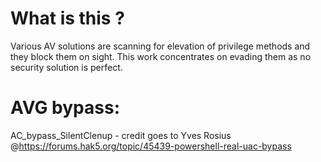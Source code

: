 # What is this ?

Various AV solutions are scanning for elevation of privilege methods and they block them on sight. This work concentrates on 
evading them as no security solution is perfect.

# AVG bypass:

AC_bypass_SilentClenup - credit goes to Yves Rosius @https://forums.hak5.org/topic/45439-powershell-real-uac-bypass
